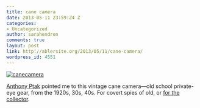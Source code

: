 ```yaml
---
title: cane camera
date: 2013-05-11 23:59:24 Z
categories:
- Uncategorized
author: sarahendren
comments: true
layout: post
link: http://ablersite.org/2013/05/11/cane-camera/
wordpress_id: 4551
---
```


[![canecamera](http://ablersite.files.wordpress.com/2013/05/canecamera.jpg)](http://ablersite.files.wordpress.com/2013/05/canecamera.jpg)



[Anthony Ptak](http://axoxnxs.com/) pointed me to this vintage cane camera—old school private-eye gear, from the 1920s, 30s, 40s. For covert spies of old, or [for the collector](http://www.pimall.com/nais/pivintage/canecamera.html).
